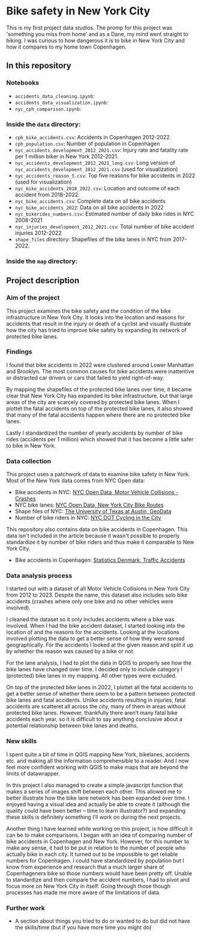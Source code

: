 # Bike safety in New York City

This is my first project data studios. The promp for this project was 'something you miss from home' and as a Dane, my mind went straight to biking. I was curious to how dangerous it is to bike in New York City and how it compares to my home town Copenhagen.

## In this repository
### Notebooks
- `accidents_data_cleaning.ipynb`:
- `accidents_data_visualization.ipynb`:
- `nyc_cph_comparison.ipynb`:

### Inside the `data` directory:
- `cph_bike_accidents.csv`: Accidents in Copenhagen 2012-2022.
- `cph_population.csv`: Number of population in Copenhagen
- `nyc_accidents_development_2012_2021.csv`: Injury rate and fatality rate per 1 million biker in New York 2012-2021.
- `nyc_accidents_development_2012_2021_long.csv`: Long version of `nyc_accidents_development_2012_2021.csv` (used for visualization)
- `nyc_accidents_reason_5.csv`: Top five reasons for bike accidents in 2022 (used for visualization)
- `nyc_bike_accidents_2018_2022.csv`: Location and outcome of each accident from 2018-2022.
- `nyc_bike_accidents.csv`: Complete data on all bike accidents
- `nyc_bike_accidents_2022`: Data on all bike accidents in 2022
- `nyc_bikerides_numbers.csv`: Estimated number of daily bike rides in NYC 2008-2021
- `nyc_injuries_development_2012_2021.csv`: Total number of bike accident injuries 2012-2022
- `shape_files` directory: Shapefiles of the bike lanes in NYC from 2017-2022.

### Inside the `map` directory:


## Project description

### Aim of the project
This project examines the bike safety and the condition of the bike infrastructure in New York City. It looks into the location and reasons for accidents that result in the injury or death of a cyclist and visually illustrate how the city has tried to improve bike safety by expanding its network of protected bike lanes.

### Findings
I found that bike accidents in 2022 were clustered around Lower Manhattan and Brooklyn. The most common causes for bike accidents were inattentive or distracted car drivers or cars that failed to yield right-of-way.

By mapping the shapefiles of the protected bike lanes over time, it became clear that New York City has expanded its bike infrastructure, but that large areas of the city are scarcely covered by protected bike lanes. When I plottet the fatal accidents on top of the protected bike lanes, it also showed that many of the fatal accidents happen where there are no protected bike lanes.  

Lastly I standardized the number of yearly accidents by number of bike rides (accidents per 1 million) which showed that it has become a little safer to bike in New York. 

### Data collection
This project uses a patchwork of data to examine bike safety in New York. Most of the New York data comes from NYC Open data:

- Bike accidents in NYC: [NYC Open Data, Motor Vehicle Collisions - Crashes](https://data.cityofnewyork.us/Public-Safety/Motor-Vehicle-Collisions-Crashes/h9gi-nx95)
- NYC bike lanes: [NYC Open Data, New York City Bike Routes](https://data.cityofnewyork.us/Transportation/New-York-City-Bike-Routes/7vsa-caz7#revert)
- Shape files of NYC: [The University of Texas at Austin, GeoData](https://geodata.lib.utexas.edu/?f%5Bdc_format_s%5D%5B%5D=Shapefile&f%5Bdct_spatial_sm%5D%5B%5D=New+York%2C+New+York%2C+United+States&per_page=50)
- Number of bike riders in NYC: [NYC DOT Cycling in the City](https://www.nyc.gov/html/dot/html/bicyclists/cyclinginthecity.shtml)

This repository also contains data on bike accidents in Copenhagen. This data isn't included in the article because it wasn't possible to properly standardize it by number of bike riders and thus make it comparable to New York City.
- Bike accidents in Copenhagen: [Statistics Denmark, Traffic Accidents](https://www.statistikbanken.dk/20056)

### Data analysis process
I started out with a dataset of all Motor Vehicle Collisions in New York City from 2012 to 2023. Despite the name, this dataset also includes solo bike accidents (crashes where only one bike and no other vehicles were involved). 

I cleaned the dataset so it only includes accidents where a bike was involved. When I had the bike accident dataset, I started looking into the location of and the reasons for the accidents. Looking at the locations involved plotting the data to get a better sense of how they were spread geographically. For the accidents I looked at the given reason and split it up by whether the reason was caused by a bike or not.

For the lane analysis, I had to plot the data in QGIS to properly see how the bike lanes have changed over time. I decided only to include category I (protected) bike lanes in my mapping. All other types were excluded.

On top of the protected bike lanes in 2022, I plottet all the fatal accidents to get a better sense of whether there seem to be a pattern between protected bike lanes and fatal accidents. Unlike accidents resulting in injuries, fatal accidents are scatteret all across the city, many of them in areas without protected bike lanes. However, thankfully there aren’t many fatal bike accidents each year, so it is difficult to say anything conclusive about a potential relationship between bike lanes and deaths.

### New skills
I spent quite a bit of time in QGIS mapping New York, bikelanes, accidents etc. and making all the information comprehensible to a reader. And I now feel more confident working with QGIS to make maps that are beyond the limits of datawrapper. 

In this project I also managed to create a simple javascript function that makes a series of images shift between each other. This allowed me to better illustrate how the bike lane network has been expanded over time. I enjoyed having a visual idea and actually be able to create it (although the quality could have been better – time to learn illustrator?) and expanding these skills is definitely something I'll work on during the next projects. 

Another thing I have learned while working on this project, is how difficult it can be to make comparisons. I began with an idea of comparing number of bike accidents in Copenhagen and New York. However, for this number to make any sense, it had to be put in relation to the number of people who actually bike in each city. It turned out to be impossible to get reliable numbers for Copenhagen. I could have standardized by population but I know from experience  and research that a much larger share of Copenhageners bike so those numbers would have been pretty off. Unable to standardize and then compare the accident numbers, I had to pivot and focus more on New York City in itself. Going through those though processes has made me more aware of the limitations of data.

### Further work
- A section about things you tried to do or wanted to do but did not have the skills/time (but if you have more time you might do)

